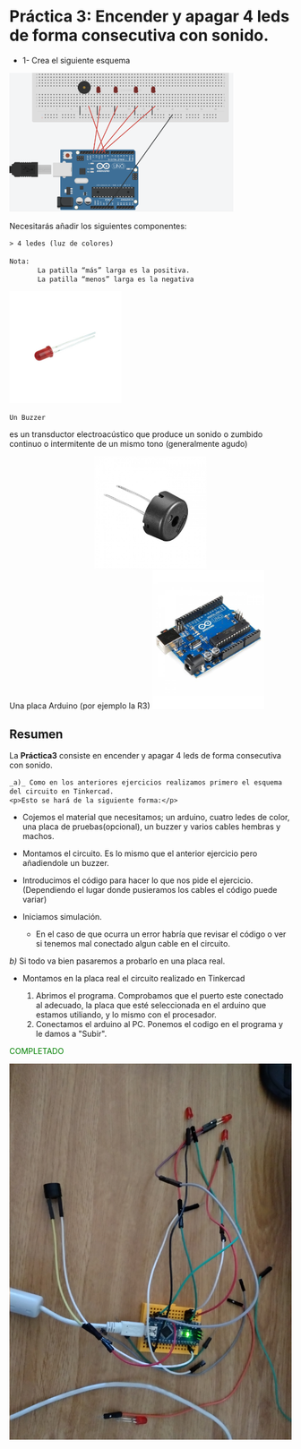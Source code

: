 # Práctica 3: Encender y apagar 4 leds de forma consecutiva con sonido.

- 1- Crea el siguiente esquema 

<img src="ImagenEjercicio.png" alt="drawing" width="400px"/>

Necesitarás añadir los siguientes componentes: 

    > 4 ledes (luz de colores)

    Nota:
           La patilla “más” larga es la positiva.
           La patilla “menos” larga es la negativa 

      

<img src="../imagenes_readme/ledRojo.jpg" alt="drawing" width="200px"/>

    Un Buzzer

 <p> es un transductor electroacústico que produce un sonido o zumbido continuo o intermitente de un mismo tono (generalmente agudo)</p>
<center>
<img src="../imagenes_readme/buzzer.jpg" alt="drawing" width="200px"/>
</center>
    Una placa Arduino (por ejemplo la R3)

<img src="../imagenes_readme/arduino.jpg" alt="drawing" width="200px"/>


## Resumen 
La  __Práctica3__ consiste en encender y apagar 4 leds de forma consecutiva con sonido.

    _a)_ Como en los anteriores ejercicios realizamos primero el esquema del circuito en Tinkercad.
    <p>Esto se hará de la siguiente forma:</p>

- Cojemos el material que necesitamos; un arduino, cuatro ledes de color, una placa de pruebas(opcional), un buzzer y  varios cables hembras y machos.
- Montamos el circuito. Es lo mismo que el anterior ejercicio pero añadiendole un buzzer.
- Introducimos el código para hacer lo que nos pide el ejercicio. (Dependiendo el lugar donde pusieramos los cables el código puede variar)
  
- Iniciamos simulación.
    - En el caso de que ocurra un error habría que revisar el código o ver si tenemos mal conectado algun cable en el circuito.


_b)_ Si todo va bien pasaremos a probarlo en una placa real.

  
- Montamos en la placa real el circuito realizado en Tinkercad 
         
    1. Abrimos el programa. Comprobamos que el puerto este conectado al adecuado, la placa que esté seleccionada en el arduino que estamos utiliando, y lo mismo con el procesador.
    2. Conectamos el arduino al PC. Ponemos el codigo en el programa y le damos a "Subir".
    
<span style='color:green'>COMPLETADO</span>

<div align="center">

<img src="ArduinoRealPractica3.jpg" alt="drawing" width="600px" />

</div>



  

